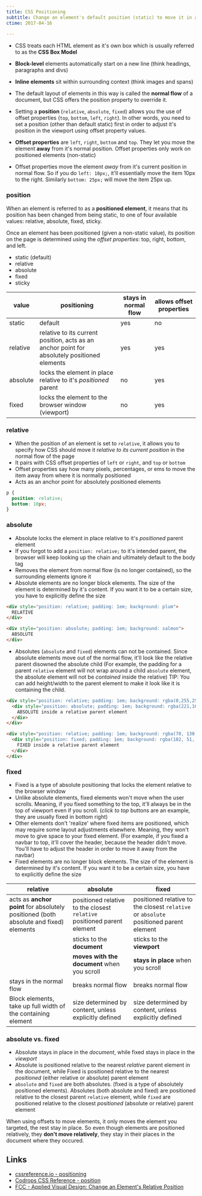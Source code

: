 ```yaml
---
title: CSS Positioning
subtitle: Change an element's default position (static) to move it in and out of the _normal flow_ and away from the borders using _offset properties_
ctime: 2017-04-16
 
---
```


- CSS treats each HTML element as it's own box which is usually referred to as the **CSS Box Model**

- **Block-level** elements automatically start on a new line (think headings, paragraphs and divs)

- **Inline elements** sit within surrounding context (think images and spans)

- The default layout of elements in this way is called the **normal flow** of a document, but CSS offers the position property to override it.

- Setting a **position** (`relative`, `absolute`, `fixed`) allows you the use of offset properties (`top`, `bottom`, `left`, `right`). In other words, you need to set a position (other than default static) first in order to adjust it's position in the viewport using offset property values.

- **Offset properties** are `left`, `right`, `bottom` and `top`. They let you move the element **away** from it's normal position. Offset properties only work on positioned elements (non-static)

- Offset properties move the element _away_ from it's current position in normal flow. So if you do `left: 10px;`, it'll essentially move the item 10px to the right. Similarly `bottom: 25px;` will move the item 25px up.


### position
When an element is referred to as a **positioned element**, it means that its position has been changed from being static, to one of four available values: relative, absolute, fixed, sticky.

Once an element has been positioned (given a non-static value), its position on the page is determined using the _offset properties_: top, right, bottom, and left.

- static (default)
- relative
- absolute
- fixed
- sticky

| value | positioning | stays in normal flow | allows offset properties |
|-------|---|----------------------|----------------------------|
| static | default | yes | no |
| relative | relative to its current position, acts as an anchor point for absolutely positioned elements | yes | yes |
| absolute | locks the element in place relative to it's _positioned_ parent | no | yes |
| fixed | locks the element to the browser window (viewport) | no | yes |

### relative
- When the position of an element is set to `relative`, it allows you to specify how CSS should move it _relative to its current position_ in the normal flow of the page
- It pairs with CSS offset properties of `left` or `right`, and `top` or `bottom`
- Offset properties say how many pixels, percentages, or ems to move the item away from where it is normally positioned
- Acts as an anchor point for absolutely positioned elements

```css
p {
  position: relative;
  bottom: 10px;
}
```

### absolute
- Absolute locks the element in place relative to it's _positioned_ parent element
- If you forgot to add a `position: relative;` to it's intended parent, the browser will keep looking up the chain and ultimately default to the body tag
- Removes the element from normal flow (is no longer contained), so the surrounding elements ignore it
- Absolute elements are no longer block elements. The size of the element is determined by it's content. If you want it to be a certain size, you have to explicitly define the size

```html
<div style="position: relative; padding: 1em; background: plum">
  RELATIVE
</div>

<div style="position: absolute; padding: 1em; background: salmon">
  ABSOLUTE
</div>
```

- Absolutes (`absolute` and `fixed`) elements can not be contained. Since absolute elements move out of the normal flow, it'll look like the relative parent disowned the absolute child (For example, the padding for a parent `relative` element will not wrap around a child `absolute` element, the absolute element will not be _contained_ inside the relative) TIP: You can add height/width to the parent element to make it look like it is containing the child.

```html
<div style="position: relative; padding: 1em; background: rgba(0,255,255, .5);">
  <div style="position: absolute; padding: 1em; background: rgba(221,160,221, .5);">
    ABSOLUTE inside a relative parent element
  </div>
</div>

<div style="position: relative; padding: 1em; background: rgba(70, 130, 180, .5);">
  <div style="position: fixed; padding: 1em; background: rgba(102, 51, 153, .5);">
    FIXED inside a relative parent element
  </div>
</div>
```

### fixed
- Fixed is a type of absolute positioning that locks the element relative to the browser window
- Unlike absolute elements, fixed elements won't move when the user scrolls. Meaning, if you fixed something to the top, it'll always be in the top of viewport even if you scroll. (_click to top_ buttons are an example, they are usually fixed in bottom right)
- Other elements don't 'realize' where fixed items are positioned, which may require some layout adjustments elsewhere. Meaning, they won't move to give space to your fixed element. (For example, if you fixed a navbar to top, it'll cover the header, because the header didn't move. You'll have to adjust the header in order to move it away from the navbar)
- Fixed elements are no longer block elements. The size of the element is determined by it's content. If you want it to be a certain size, you have to explicitly define the size

| relative | absolute | fixed |
|----------|-----------|-------|
| acts as **anchor point** for absolutely positioned (both absolute and fixed) elements | positioned relative to the closest `relative` positioned parent element | positioned relative to the closest `relative` or `absolute` positioned parent element |
| | sticks to the **document** | sticks to the **viewport** |
| | **moves with the document** when you scroll | **stays in place** when you scroll |
| stays in the normal flow | breaks normal flow | breaks normal flow | 
| Block elements, take up full width of the containing element | size determined by content, unless explicitly defined | size determined by content, unless explicitly defined |


### absolute vs. fixed
- Absolute stays in place in the _document_, while fixed stays in place in the _viewport_
- Absolute is positioned relative to the nearest _relative_ parent element in the document, while Fixed is positioned relative to the nearest _positioned_ (either relative or absolute) parent element
- `absolute` and `fixed` are both absolutes. (fixed is a type of absolutely positioned elements). Absolutes (both absolute and fixed) are positioned relative to the closest parent `relative` element, while `fixed` are positioned relative to the closest _positioned_ (absolute or relative) parent element

When using offsets to move elements, it only moves the element you targeted, the rest stay in place. So even though elements are positioned relatively, they **don't move relatively**, they stay in their places in the document where they occured.

Links
---

- [cssreference.io - positioning](http://cssreference.io/positioning/)
- [Codrops CSS Reference - position](https://tympanus.net/codrops/css_reference/position/)
- [FCC - Applied Visual Design: Change an Element's Relative Position](http://beta.freecodecamp.com/en/challenges/applied-visual-design/change-an-elements-relative-position)